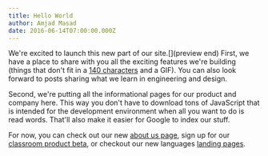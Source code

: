 ```yaml
---
title: Hello World
author: Amjad Masad
date: 2016-06-14T07:00:00.000Z
---
```


We're excited to launch this new part of our site.[](preview end) First, we have a place to
share with you all the exciting features we're building (things that don't fit
in a [140 characters](https://twitter.com/replit) and a GIF). You can also look
forward to posts sharing what we learn in engineering and design.

Second, we're putting all the informational pages for our product and company
here. This way you don't have to download tons of JavaScript that is intended
for the development environment when all you want to do is read words. That'll
also make it easier for Google to index our stuff.

For now, you can check out our new [about us page](/site/about), sign up
for our [classroom product beta](/site/classrooms), or checkout our new
languages [landing pages](/languages/java).